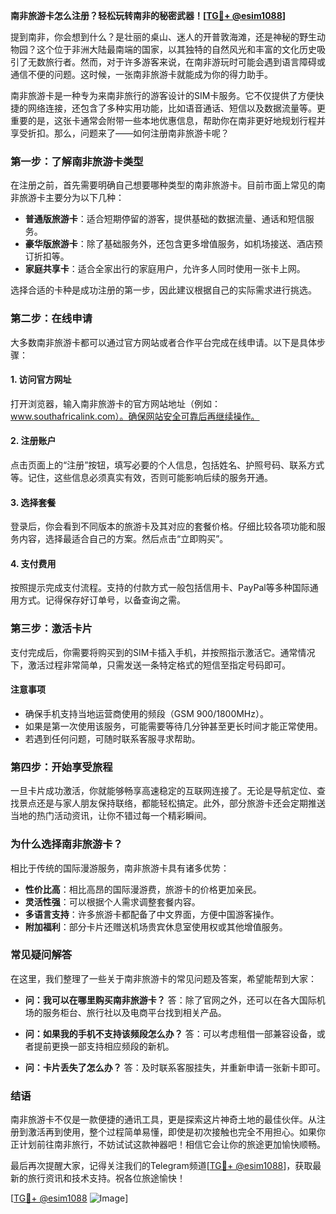 **南非旅游卡怎么注册？轻松玩转南非的秘密武器！[[TG💪+ @esim1088](https://t.me/s/esim1088)]**

提到南非，你会想到什么？是壮丽的桌山、迷人的开普敦海滩，还是神秘的野生动物园？这个位于非洲大陆最南端的国家，以其独特的自然风光和丰富的文化历史吸引了无数旅行者。然而，对于许多游客来说，在南非游玩时可能会遇到语言障碍或通信不便的问题。这时候，一张南非旅游卡就能成为你的得力助手。

南非旅游卡是一种专为来南非旅行的游客设计的SIM卡服务。它不仅提供了方便快捷的网络连接，还包含了多种实用功能，比如语音通话、短信以及数据流量等。更重要的是，这张卡通常会附带一些本地优惠信息，帮助你在南非更好地规划行程并享受折扣。那么，问题来了——如何注册南非旅游卡呢？

### **第一步：了解南非旅游卡类型**
在注册之前，首先需要明确自己想要哪种类型的南非旅游卡。目前市面上常见的南非旅游卡主要分为以下几种：
- **普通版旅游卡**：适合短期停留的游客，提供基础的数据流量、通话和短信服务。
- **豪华版旅游卡**：除了基础服务外，还包含更多增值服务，如机场接送、酒店预订折扣等。
- **家庭共享卡**：适合全家出行的家庭用户，允许多人同时使用一张卡上网。

选择合适的卡种是成功注册的第一步，因此建议根据自己的实际需求进行挑选。

### **第二步：在线申请**
大多数南非旅游卡都可以通过官方网站或者合作平台完成在线申请。以下是具体步骤：

#### **1. 访问官方网址**
打开浏览器，输入南非旅游卡的官方网站地址（例如：www.southafricalink.com）。确保网站安全可靠后再继续操作。

#### **2. 注册账户**
点击页面上的“注册”按钮，填写必要的个人信息，包括姓名、护照号码、联系方式等。记住，这些信息必须真实有效，否则可能影响后续的服务开通。

#### **3. 选择套餐**
登录后，你会看到不同版本的旅游卡及其对应的套餐价格。仔细比较各项功能和服务内容，选择最适合自己的方案。然后点击“立即购买”。

#### **4. 支付费用**
按照提示完成支付流程。支持的付款方式一般包括信用卡、PayPal等多种国际通用方式。记得保存好订单号，以备查询之需。

### **第三步：激活卡片**
支付完成后，你需要将购买到的SIM卡插入手机，并按照指示激活它。通常情况下，激活过程非常简单，只需发送一条特定格式的短信至指定号码即可。

#### **注意事项**
- 确保手机支持当地运营商使用的频段（GSM 900/1800MHz）。
- 如果是第一次使用该服务，可能需要等待几分钟甚至更长时间才能正常使用。
- 若遇到任何问题，可随时联系客服寻求帮助。

### **第四步：开始享受旅程**
一旦卡片成功激活，你就能够畅享高速稳定的互联网连接了。无论是导航定位、查找景点还是与家人朋友保持联络，都能轻松搞定。此外，部分旅游卡还会定期推送当地的热门活动资讯，让你不错过每一个精彩瞬间。

### **为什么选择南非旅游卡？**
相比于传统的国际漫游服务，南非旅游卡具有诸多优势：
- **性价比高**：相比高昂的国际漫游费，旅游卡的价格更加亲民。
- **灵活性强**：可以根据个人需求调整套餐内容。
- **多语言支持**：许多旅游卡都配备了中文界面，方便中国游客操作。
- **附加福利**：部分卡片还赠送机场贵宾休息室使用权或其他增值服务。

### **常见疑问解答**
在这里，我们整理了一些关于南非旅游卡的常见问题及答案，希望能帮到大家：
- **问：我可以在哪里购买南非旅游卡？**
  答：除了官网之外，还可以在各大国际机场的服务柜台、旅行社以及电商平台找到相关产品。
  
- **问：如果我的手机不支持该频段怎么办？**
  答：可以考虑租借一部兼容设备，或者提前更换一部支持相应频段的新机。

- **问：卡片丢失了怎么办？**
  答：及时联系客服挂失，并重新申请一张新卡即可。

### **结语**
南非旅游卡不仅是一款便捷的通讯工具，更是探索这片神奇土地的最佳伙伴。从注册到激活再到使用，整个过程简单易懂，即使是初次接触也完全不用担心。如果你正计划前往南非旅行，不妨试试这款神器吧！相信它会让你的旅途更加愉快顺畅。

最后再次提醒大家，记得关注我们的Telegram频道[[TG💪+ @esim1088](https://t.me/s/esim1088)]，获取最新的旅行资讯和技术支持。祝各位旅途愉快！

[[TG💪+ @esim1088](https://t.me/s/esim1088) ![Image](https://i.postimg.cc/4NQfJmqS/Snipaste-2025-05-13-00-14-12.png)]